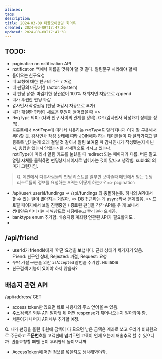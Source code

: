 ```yaml
---
aliases: 
tags: 
description:
title: 2024-03-09 티끌모아펀딩 회의록
created: 2024-03-09T17:47:26
updated: 2024-03-09T17:47:38
---
```


## TODO:  

- pagination on notification API  
- notification 백에서 이름을 맞춰야 할 것 같다. 알림문구 처리해야 할 때  
- 들어오는 친구요청  
- 내 요청에 대한 친구의 수락 / 거절  
- 내 펀딩의 마감기한 (actor: System)  
- 내 펀딩 달성: 마감기한 상관없이 100% 채워지면 자동으로 append  
- 내가 후원한 펀딩 마감  
- 감사인사 작성권유 (펀딩 마감시 자동으로 추가)  
- 내가 개설한 펀딩이 새로운 후원이 들어왔을 때 =>  
- ReqType 의미: (나와 친구 사이의 관계를 정의). OR (감사인사 작성하기 상태를 정의).  
프론트에서 notiType에 따라서 사용하는 reqType도 달라지니까 이거 잘 구분해서 써야할 듯. 감사인사 작성 상태에 따라 JOIN해야 하는 테이블들이 다 달라가지고 알림목록 넘기는게 오래 걸릴 것 같아서 알림 보여줄 때 감사인사가 작성됐는지 아닌지, 응답을 했는지 안했는지를 자체적으로 가지고 있는다.  
notiType에 따라서 알림 카드를 눌렀을 때 redirect 되는 페이지가 다름. 버튼 말고 알림 자체를 클릭하면 펀딩상세페이지로 넘어가는 것이 맞다고 생각함. subId의 의미가 그런거임.  

> Q. 메인에서 다른사람들의 펀딩 리스트를 일부만 보여줄때 메인에서 받는 펀딩 리스트들의 정보를 요청하는 API는 어떻게 하는가? => pagination  

- /api/user/:userId/fundings => /api/fundings 와 충돌하는듯. 하나의 API에서 할 수 있는 일이 많아지는 거잖아. => DB 접근하는 게 async라서 문제없음. => 프로필 페이지에서 보일 진행중인 / 종료된 펀딩들 각각 API를 두 개 보내서  
- 썸네일용 이미지는 저해상도로 저장해놓고 빨리 불러오게끔.  
- banktype enum 추가함. 배송지랑 계좌랑 연관된 API가 필요할지도..  
-  
  

## /api/friend  

- userId가 friendId에게 '어떤'요청을 보냅니다. 근데 상태가 세가지가 있음. Friend: 친구인 상태, Rejected: 거절, Request: 요청  
- 수락 거절 구분을 의한 `isAccepted` 칼럼을 추가함. Nullable  
- 친구검색 기능이 있어야 하지 않을까?  
  

## 배송지 관련 API  

  
/api/address/ GET  
  
- access token만 있으면 바로 사용자의 주소 얻어올 수 있음.  
- 주소검색은 외부 API 알아낸 뒤 어떤 response가 튀어나오는지 알아봐야 함.  
- 세준이가 나머지 API세부 추가할 예정.  
  
Q. 내가 펀딩을 올린 후원에 금액이 다 모으면 남은 금액은 계좌로 쏘고 우리가 비회원으로 주문하고 **주문번호**를 고객한테 넘겨주면 고객이 언제 오는지 배송추적 할 수 있으니까. 반품요청할 때엔 돈이 우리한테 돌아오니까.  
  
- AccessToken에 어떤 정보를 넣을지도 생각해봐야함.
